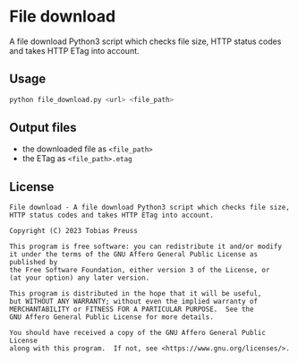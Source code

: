 # File download

A file download Python3 script which checks file size,
HTTP status codes and takes HTTP ETag into account.


## Usage

``` bash
python file_download.py <url> <file_path>
```

## Output files

- the downloaded file as `<file_path>`
- the ETag as `<file_path>.etag`


## License

```
File download - A file download Python3 script which checks file size,
HTTP status codes and takes HTTP ETag into account.

Copyright (C) 2023 Tobias Preuss

This program is free software: you can redistribute it and/or modify
it under the terms of the GNU Affero General Public License as published by
the Free Software Foundation, either version 3 of the License, or
(at your option) any later version.

This program is distributed in the hope that it will be useful,
but WITHOUT ANY WARRANTY; without even the implied warranty of
MERCHANTABILITY or FITNESS FOR A PARTICULAR PURPOSE.  See the
GNU Affero General Public License for more details.

You should have received a copy of the GNU Affero General Public License
along with this program.  If not, see <https://www.gnu.org/licenses/>.
```
